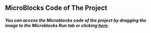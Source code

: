 ## MicroBlocks Code of The Project



##### You can access the Microblocks code of the project by dragging the image to the Microblocks Run tab or clicking [here]( "here").
